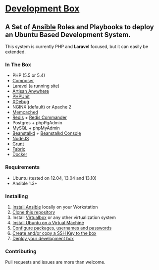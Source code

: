 [Development Box](https://github.com/antonioribeiro/ansible)
============================================================


A Set of [Ansible](http://www.ansibleworks.com/docs/intro_installation.html) Roles and Playbooks to deploy an Ubuntu Based Development System.
----------------------------------------------------------------------------------

This system is currently PHP and **Laravel** focused, but it can easily be extended.

### In The Box

* PHP (5.5 or 5.4)
* [Composer](http://getcomposer.org/)
* [Laravel](http://laravel.com/) (a running site)
* [Artisan Anywhere](https://github.com/antonioribeiro/artisan-anywhere)
* [PHPUnit](https://github.com/sebastianbergmann/phpunit)
* [XDebug](http://xdebug.org/)
* NGINX (default) or Apache 2
* [Memcached](http://memcached.org/)
* [Redis](http://redis.io/) + [Redis Commander](https://github.com/nearinfinity/redis-commander)
* Postgres + phpPgAdmin
* MySQL + phpMyAdmin
* [Beanstalkd](http://kr.github.io/beanstalkd/) + [Beanstalkd Console](https://github.com/ptrofimov/beanstalk_console)
* [NodeJS](http://nodejs.org/)
* [Grunt](http://gruntjs.com/)
* [Fabric](http://fabfile.org/)
* [Docker](http://www.docker.io/)

### Requirements

* Ubuntu (tested on 12.04, 13.04 and 13.10)
* Ansible 1.3+

### Installing

1. [Install Ansible](/docs/InstallAnsible.md) locally on your Workstation
2. [Clone this repository](/docs/CloneRepository.md)
3. Install [Virtualbox](https://www.virtualbox.org/) or any other virtualization system
4. [Install Ubuntu on a Virtual Machine](/docs/InstallOS.md)
5. [Configure packages, usernames and passwords](/docs/ConfigurePlaybook.md)
6. [Create and/or copy a SSH Key to the box](/docs/CopySSHKey.md)
7. [Deploy your development box](/docs/DeployBox.md)

### Contributing

Pull requests and issues are more than welcome.